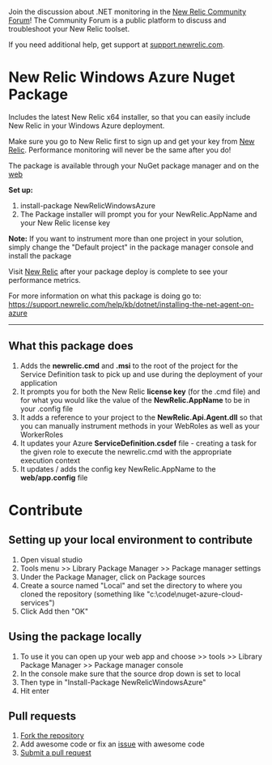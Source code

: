 Join the discussion about .NET monitoring in the [New Relic Community Forum](https://discuss.newrelic.com/category/net-agent)! The Community Forum is a public platform to discuss and troubleshoot your New Relic toolset.

If you need additional help, get support at [support.newrelic.com](https://support.newrelic.com).

New Relic Windows Azure Nuget Package
=============

Includes the latest New Relic x64 installer, so that you can easily include New Relic in your Windows Azure deployment.  

Make sure you go to New Relic first to sign up and get your key from [New Relic](http://newrelic.com). Performance monitoring will never be the same after you do!  

The package is available through your NuGet package manager and on the [web](http://nuget.org/packages/NewRelicWindowsAzure)

**Set up:**

1. install-package NewRelicWindowsAzure  
2. The Package installer will prompt you for your NewRelic.AppName and your New Relic license key  

**Note:** If you want to instrument more than one project in your solution, simply change the "Default project" in the package manager console and install the package 

Visit [New Relic](http://rpm.newrelic.com) after your package deploy is complete to see your performance metrics.  

For more information on what this package is doing go to: https://support.newrelic.com/help/kb/dotnet/installing-the-net-agent-on-azure

____________

What this package does
-------

1.  Adds the **newrelic.cmd** and **.msi** to the root of the project for the Service Definition task to pick up and use during the deployment of your application
2. It prompts you for both the New Relic **license key** (for the .cmd file) and for what you would like the value of the **NewRelic.AppName** to be in your .config file
3. It adds a reference to your project to the **NewRelic.Api.Agent.dll** so that you can manually instrument methods in your WebRoles as well as your WorkerRoles
4. It updates your Azure **ServiceDefinition.csdef** file - creating a task for the given role to execute the newrelic.cmd with the appropriate execution context
5. It updates / adds the config key NewRelic.AppName to the **web/app.config** file


Contribute
===========================


Setting up your local environment to contribute
---------------------------------
1. Open visual studio
2. Tools menu >> Library Package Manager >> Package manager settings
3. Under the Package Manager, click on Package sources
4. Create a source named "Local" and set the directory to where you cloned the repository (something like "c:\code\nuget-azure-cloud-services")
5. Click Add then "OK"

Using the package locally
-----------------------------
1.  To use it you can open up your web app and choose >> tools >> Library Package Manager >> Package manager console
2.  In the console make sure that the source drop down is set to local
3.  Then type in "Install-Package NewRelicWindowsAzure"
4.  Hit enter

Pull requests
--------------------
1. [Fork the repository](https://help.github.com/articles/fork-a-repo)
2. Add awesome code or fix an [issue](https://github.com/newrelic/nuget-azure-cloud-services/issues) with awesome code
3. [Submit a pull request](https://github.com/newrelic/nuget-azure-cloud-services/pulls)
